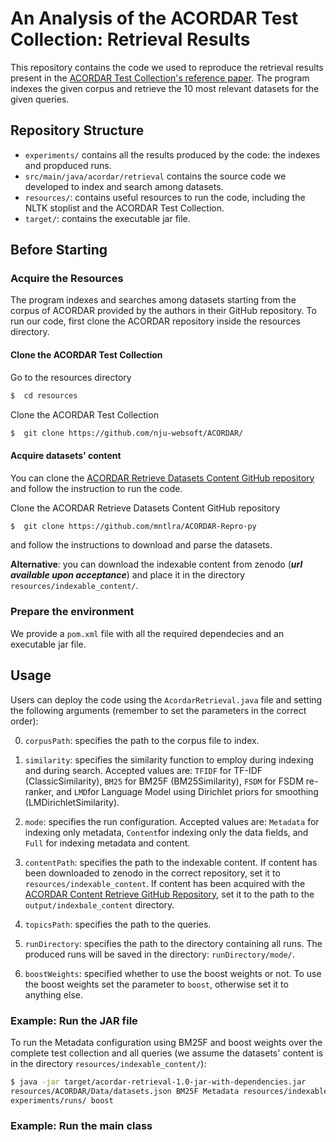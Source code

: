 # An Analysis of the ACORDAR Test Collection: Retrieval Results

This repository contains the code we used to reproduce the retrieval results present in the [ACORDAR Test Collection's reference paper](https://doi.org/10.1145/3477495.3531729). The program indexes the given corpus and retrieve the 10 most relevant datasets for the given queries. 

## Repository Structure
- `experiments/` contains all the results produced by the code: the indexes and propduced runs.
- `src/main/java/acordar/retrieval` contains the source code we developed to index and search among datasets.
- `resources/`: contains useful resources to run the code, including the NLTK stoplist and the ACORDAR Test Collection.
- `target/`: contains the executable jar file.

## Before Starting

### Acquire the Resources
The program indexes and searches among datasets starting from the corpus of ACORDAR provided by the authors in their GitHub repository. To run our code, first clone the ACORDAR repository inside the resources directory.

#### Clone the ACORDAR Test Collection

Go to the resources directory
```bash
$  cd resources
```

Clone the ACORDAR Test Collection
```bash
$  git clone https://github.com/nju-websoft/ACORDAR/
```

#### Acquire datasets' content

You can clone the [ACORDAR Retrieve Datasets Content GitHub repository](https://github.com/mntlra/ACORDAR-Repro-py) and follow the instruction to run the code. 

Clone the ACORDAR Retrieve Datasets Content GitHub repository
```bash
$  git clone https://github.com/mntlra/ACORDAR-Repro-py
```
and follow the instructions to download and parse the datasets.

**Alternative**: you can download the indexable content from zenodo (_**url available upon acceptance**_) and place it in the directory `resources/indexable_content/`.

### Prepare the environment
We provide a `pom.xml` file with all the required dependecies and an executable jar file. 

## Usage

Users can deploy the code using the `AcordarRetrieval.java` file and setting the following arguments (remember to set the parameters in the correct order):

0.  `corpusPath`: specifies the path to the corpus file to index.

1. `similarity`: specifies the similarity function to employ during indexing and during search. Accepted values are: `TFIDF` for TF-IDF (ClassicSimilarity), `BM25` for BM25F (BM25Similarity), `FSDM` for FSDM re-ranker, and `LMD`for Language Model using Dirichlet priors for smoothing (LMDirichletSimilarity).

2. `mode`: specifies the run configuration. Accepted values are: `Metadata` for indexing only metadata, `Content`for indexing only the data fields, and `Full` for indexing metadata and content.

3. `contentPath`: specifies the path to the indexable content. If content has been downloaded to zenodo in the correct repository, set it to `resources/indexable_content`. If content has been acquired with the [ACORDAR Content Retrieve GitHub Repository](https://github.com/mntlra/ACORDAR-Repro-py), set it to the path to the `output/indexbale_content` directory.

4.  `topicsPath`: specifies the path to the queries.

5.  `runDirectory`: specifies the path to the directory containing all runs. The produced runs will be saved in the directory: `runDirectory/mode/`.

6. `boostWeights`: specified whether to use the boost weights or not. To use the boost weights set the parameter to `boost`, otherwise set it to anything else.

### Example: Run the JAR file

To run the Metadata configuration using BM25F and boost weights over the complete test collection and all queries (we assume the datasets' content is in the directory `resources/indexable_content/`):

```bash
$ java -jar target/acordar-retrieval-1.0-jar-with-dependencies.jar 
resources/ACORDAR/Data/datasets.json BM25F Metadata resources/indexable_content/ resources/ACORDAR/Data/all_queries.txt 
experiments/runs/ boost
```

### Example: Run the main class


